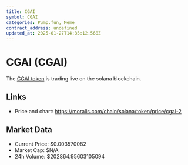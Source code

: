 ```yaml
---
title: CGAI
symbol: CGAI
categories: Pump.fun, Meme
contract_address: undefined
updated_at: 2025-01-27T14:35:12.568Z
---
```


# CGAI (CGAI)
The [CGAI token](https://moralis.com/chain/solana/token/price/cgai-2) is trading live on the solana blockchain.

## Links
- Price and chart: https://moralis.com/chain/solana/token/price/cgai-2

## Market Data
- Current Price: $0.003570082
- Market Cap: $N/A
- 24h Volume: $202864.95603105094
